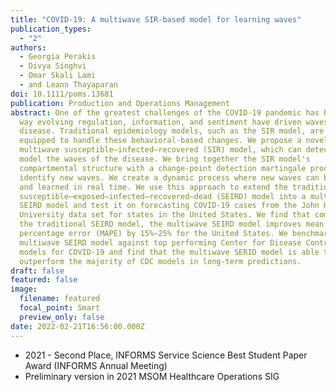 ```yaml
---
title: "COVID-19: A multiwave SIR-based model for learning waves"
publication_types:
  - "2"
authors:
  - Georgia Perakis
  - Divya Singhvi
  - Omar Skali Lami
  - and Leann Thayaparan
doi: 10.1111/poms.13681
publication: Production and Operations Management
abstract: One of the greatest challenges of the COVID-19 pandemic has been the
  way evolving regulation, information, and sentiment have driven waves of the
  disease. Traditional epidemiology models, such as the SIR model, are not
  equipped to handle these behavioral-based changes. We propose a novel
  multiwave susceptible–infected–recovered (SIR) model, which can detect and
  model the waves of the disease. We bring together the SIR model's
  compartmental structure with a change-point detection martingale process to
  identify new waves. We create a dynamic process where new waves can be flagged
  and learned in real time. We use this approach to extend the traditional
  susceptible–exposed–infected–recovered–dead (SEIRD) model into a multiwave
  SEIRD model and test it on forecasting COVID-19 cases from the John Hopkins
  University data set for states in the United States. We find that compared to
  the traditional SEIRD model, the multiwave SEIRD model improves mean absolute
  percentage error (MAPE) by 15%–25% for the United States. We benchmark the
  multiwave SEIRD model against top performing Center for Disease Control (CDC)
  models for COVID-19 and find that the multiwave SERID model is able to
  outperform the majority of CDC models in long-term predictions.
draft: false
featured: false
image:
  filename: featured
  focal_point: Smart
  preview_only: false
date: 2022-02-21T16:56:00.000Z
---
```

* 2021 - Second Place, INFORMS Service Science Best Student Paper Award (INFORMS Annual Meeting)
* Preliminary version in 2021 MSOM Healthcare Operations SIG